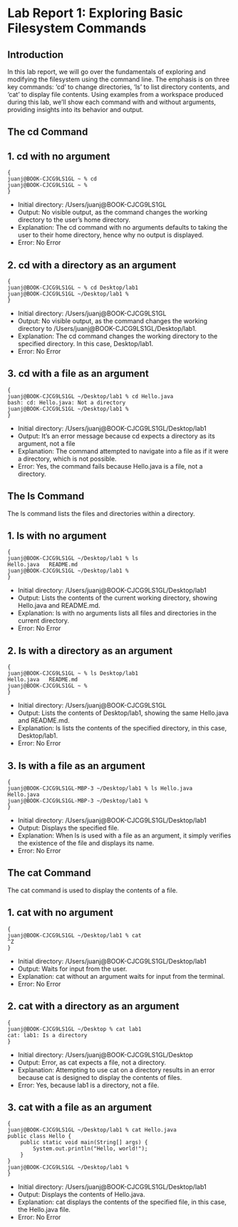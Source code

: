 # Lab Report 1: Exploring Basic Filesystem Commands
## Introduction
In this lab report, we will go over the fundamentals of exploring and modifying the filesystem using the command line. The emphasis is on three key commands: ‘cd’ to change directories, ‘ls’ to list directory contents, and ‘cat’ to display file contents. Using examples from a workspace produced during this lab, we’ll show each command with and without arguments, providing insights into its behavior and output.
## The cd Command
## 1. cd with no argument
```
{
juanj@BOOK-CJCG9LS1GL ~ % cd
juanj@BOOK-CJCG9LS1GL ~ %
}
```
* Initial directory: /Users/juanj@BOOK-CJCG9LS1GL
* Output: No visible output, as the command changes the working directory to the user’s home directory.
* Explanation: The cd command with no arguments defaults to taking the user to their home directory, hence why no output is displayed.
* Error: No Error
## 2. cd with a directory as an argument
```
{
juanj@BOOK-CJCG9LS1GL ~ % cd Desktop/lab1
juanj@BOOK-CJCG9LS1GL ~/Desktop/lab1 % 
}
```
* Initial directory: /Users/juanj@BOOK-CJCG9LS1GL
* Output: No visible output, as the command changes the working directory to /Users/juanj@BOOK-CJCG9LS1GL/Desktop/lab1.
* Explanation: The cd command changes the working directory to the specified directory. In this case, Desktop/lab1.
* Error: No Error
## 3. cd with a file as an argument
```
{
juanj@BOOK-CJCG9LS1GL ~/Desktop/lab1 % cd Hello.java
bash: cd: Hello.java: Not a directory
juanj@BOOK-CJCG9LS1GL ~/Desktop/lab1 % 
}
```
* Initial directory: /Users/juanj@BOOK-CJCG9LS1GL/Desktop/lab1
* Output: It’s an error message because cd expects a directory as its argument, not a file
* Explanation: The command attempted to navigate into a file as if it were a directory, which is not possible.
* Error: Yes, the command fails because Hello.java is a file, not a directory.
## The ls Command
The ls command lists the files and directories within a directory.
## 1. ls with no argument
```
{
juanj@BOOK-CJCG9LS1GL ~/Desktop/lab1 % ls
Hello.java   README.md
juanj@BOOK-CJCG9LS1GL ~/Desktop/lab1 % 
}
```
* Initial directory: /Users/juanj@BOOK-CJCG9LS1GL/Desktop/lab1
* Output: Lists the contents of the current working directory, showing Hello.java and README.md.
* Explanation: ls with no arguments lists all files and directories in the current directory.
* Error: No Error
## 2. ls with a directory as an argument
```
{
juanj@BOOK-CJCG9LS1GL ~ % ls Desktop/lab1
Hello.java   README.md
juanj@BOOK-CJCG9LS1GL ~ % 
}
```
* Initial directory: /Users/juanj@BOOK-CJCG9LS1GL
* Output: Lists the contents of Desktop/lab1, showing the same Hello.java and README.md.
* Explanation: ls lists the contents of the specified directory, in this case, Desktop/lab1.
* Error: No Error
## 3. ls with a file as an argument
```
{
juanj@BOOK-CJCG9LS1GL-MBP-3 ~/Desktop/lab1 % ls Hello.java
Hello.java
juanj@BOOK-CJCG9LS1GL-MBP-3 ~/Desktop/lab1 % 
}
```
* Initial directory: /Users/juanj@BOOK-CJCG9LS1GL/Desktop/lab1
* Output: Displays the specified file.
* Explanation: When ls is used with a file as an argument, it simply verifies the existence of the file and displays its name.
* Error: No Error
## The cat Command
The cat command is used to display the contents of a file.
## 1. cat with no argument
```
{
juanj@BOOK-CJCG9LS1GL ~/Desktop/lab1 % cat
^Z
}
```
* Initial directory: /Users/juanj@BOOK-CJCG9LS1GL/Desktop/lab1
* Output: Waits for input from the user.
* Explanation: cat without an argument waits for input from the terminal.
* Error: No Error
## 2. cat with a directory as an argument
```
{
juanj@BOOK-CJCG9LS1GL ~/Desktop % cat lab1
cat: lab1: Is a directory
}
```
* Initial directory: /Users/juanj@BOOK-CJCG9LS1GL/Desktop
* Output: Error, as cat expects a file, not a directory.
* Explanation: Attempting to use cat on a directory results in an error because cat is designed to display the contents of files.
* Error: Yes, because lab1 is a directory, not a file.
## 3. cat with a file as an argument
```
{
juanj@BOOK-CJCG9LS1GL ~/Desktop/lab1 % cat Hello.java
public class Hello {
    public static void main(String[] args) {
        System.out.println("Hello, world!");
    }
}
juanj@BOOK-CJCG9LS1GL ~/Desktop/lab1 %
}
```
* Initial directory: /Users/juanj@BOOK-CJCG9LS1GL/Desktop/lab1
* Output: Displays the contents of Hello.java.
* Explanation: cat displays the contents of the specified file, in this case, the Hello.java file.
* Error: No Error
